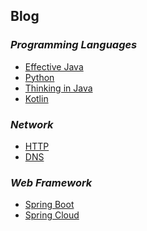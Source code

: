 
## Blog

### *Programming Languages* 

 - [Effective Java][1]
 - [Python][4]
 - [Thinking in Java][6]
 - [Kotlin][8]
 
 ### *Network*
 - [HTTP][3]
 - [DNS][5]

### *Web Framework*
 - [Spring Boot][2]
 - [Spring Cloud][7]



 [1]: https://github.com/eziceice/blog/issues/2
 [2]: https://github.com/eziceice/blog/issues/3
 [3]: https://github.com/eziceice/blog/issues/1
 [4]: https://github.com/eziceice/blog/issues/4
 [5]: https://github.com/eziceice/blog/issues/5
 [6]: https://github.com/eziceice/blog/issues/6
 [7]: https://github.com/eziceice/blog/issues/8
 [8]: https://github.com/eziceice/blog/issues/9
 

